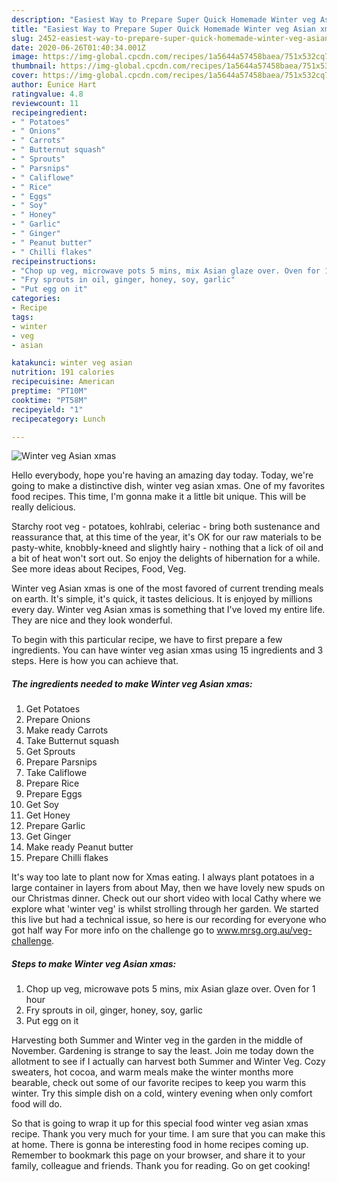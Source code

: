 ```yaml
---
description: "Easiest Way to Prepare Super Quick Homemade Winter veg Asian xmas"
title: "Easiest Way to Prepare Super Quick Homemade Winter veg Asian xmas"
slug: 2452-easiest-way-to-prepare-super-quick-homemade-winter-veg-asian-xmas
date: 2020-06-26T01:40:34.001Z
image: https://img-global.cpcdn.com/recipes/1a5644a57458baea/751x532cq70/winter-veg-asian-xmas-recipe-main-photo.jpg
thumbnail: https://img-global.cpcdn.com/recipes/1a5644a57458baea/751x532cq70/winter-veg-asian-xmas-recipe-main-photo.jpg
cover: https://img-global.cpcdn.com/recipes/1a5644a57458baea/751x532cq70/winter-veg-asian-xmas-recipe-main-photo.jpg
author: Eunice Hart
ratingvalue: 4.8
reviewcount: 11
recipeingredient:
- " Potatoes"
- " Onions"
- " Carrots"
- " Butternut squash"
- " Sprouts"
- " Parsnips"
- " Califlowe"
- " Rice"
- " Eggs"
- " Soy"
- " Honey"
- " Garlic"
- " Ginger"
- " Peanut butter"
- " Chilli flakes"
recipeinstructions:
- "Chop up veg, microwave pots 5 mins, mix Asian glaze over. Oven for 1 hour"
- "Fry sprouts in oil, ginger, honey, soy, garlic"
- "Put egg on it"
categories:
- Recipe
tags:
- winter
- veg
- asian

katakunci: winter veg asian 
nutrition: 191 calories
recipecuisine: American
preptime: "PT10M"
cooktime: "PT58M"
recipeyield: "1"
recipecategory: Lunch

---
```



![Winter veg Asian xmas](https://img-global.cpcdn.com/recipes/1a5644a57458baea/751x532cq70/winter-veg-asian-xmas-recipe-main-photo.jpg)

Hello everybody, hope you're having an amazing day today. Today, we're going to make a distinctive dish, winter veg asian xmas. One of my favorites food recipes. This time, I'm gonna make it a little bit unique. This will be really delicious.

Starchy root veg - potatoes, kohlrabi, celeriac - bring both sustenance and reassurance that, at this time of the year, it&#39;s OK for our raw materials to be pasty-white, knobbly-kneed and slightly hairy - nothing that a lick of oil and a bit of heat won&#39;t sort out. So enjoy the delights of hibernation for a while. See more ideas about Recipes, Food, Veg.

Winter veg Asian xmas is one of the most favored of current trending meals on earth. It's simple, it's quick, it tastes delicious. It is enjoyed by millions every day. Winter veg Asian xmas is something that I've loved my entire life. They are nice and they look wonderful.


To begin with this particular recipe, we have to first prepare a few ingredients. You can have winter veg asian xmas using 15 ingredients and 3 steps. Here is how you can achieve that.

<!--inarticleads1-->

##### The ingredients needed to make Winter veg Asian xmas:

1. Get  Potatoes
1. Prepare  Onions
1. Make ready  Carrots
1. Take  Butternut squash
1. Get  Sprouts
1. Prepare  Parsnips
1. Take  Califlowe
1. Prepare  Rice
1. Prepare  Eggs
1. Get  Soy
1. Get  Honey
1. Prepare  Garlic
1. Get  Ginger
1. Make ready  Peanut butter
1. Prepare  Chilli flakes


It&#39;s way too late to plant now for Xmas eating. I always plant potatoes in a large container in layers from about May, then we have lovely new spuds on our Christmas dinner. Check out our short video with local Cathy where we explore what &#39;winter veg&#39; is whilst strolling through her garden. We started this live but had a technical issue, so here is our recording for everyone who got half way For more info on the challenge go to www.mrsg.org.au/veg-challenge. 

<!--inarticleads2-->

##### Steps to make Winter veg Asian xmas:

1. Chop up veg, microwave pots 5 mins, mix Asian glaze over. Oven for 1 hour
1. Fry sprouts in oil, ginger, honey, soy, garlic
1. Put egg on it


Harvesting both Summer and Winter veg in the garden in the middle of November. Gardening is strange to say the least. Join me today down the allotment to see if I actually can harvest both Summer and Winter Veg. Cozy sweaters, hot cocoa, and warm meals make the winter months more bearable, check out some of our favorite recipes to keep you warm this winter. Try this simple dish on a cold, wintery evening when only comfort food will do. 

So that is going to wrap it up for this special food winter veg asian xmas recipe. Thank you very much for your time. I am sure that you can make this at home. There is gonna be interesting food in home recipes coming up. Remember to bookmark this page on your browser, and share it to your family, colleague and friends. Thank you for reading. Go on get cooking!
